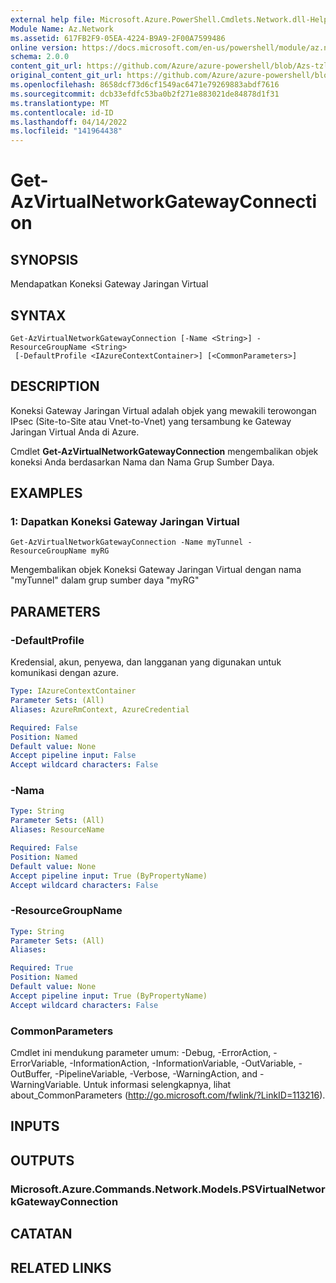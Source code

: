 ```yaml
---
external help file: Microsoft.Azure.PowerShell.Cmdlets.Network.dll-Help.xml
Module Name: Az.Network
ms.assetid: 617FB2F9-05EA-4224-B9A9-2F00A7599486
online version: https://docs.microsoft.com/en-us/powershell/module/az.network/get-azvirtualnetworkgatewayconnection
schema: 2.0.0
content_git_url: https://github.com/Azure/azure-powershell/blob/Azs-tzl/src/Network/Network/help/Get-AzVirtualNetworkGatewayConnection.md
original_content_git_url: https://github.com/Azure/azure-powershell/blob/Azs-tzl/src/Network/Network/help/Get-AzVirtualNetworkGatewayConnection.md
ms.openlocfilehash: 8658dcf73d6cf1549ac6471e79269883abdf7616
ms.sourcegitcommit: dcb33efdfc53ba0b2f271e883021de84878d1f31
ms.translationtype: MT
ms.contentlocale: id-ID
ms.lasthandoff: 04/14/2022
ms.locfileid: "141964438"
---
```

# Get-AzVirtualNetworkGatewayConnection

## SYNOPSIS
Mendapatkan Koneksi Gateway Jaringan Virtual

## SYNTAX

```
Get-AzVirtualNetworkGatewayConnection [-Name <String>] -ResourceGroupName <String>
 [-DefaultProfile <IAzureContextContainer>] [<CommonParameters>]
```

## DESCRIPTION
Koneksi Gateway Jaringan Virtual adalah objek yang mewakili terowongan IPsec (Site-to-Site atau Vnet-to-Vnet) yang tersambung ke Gateway Jaringan Virtual Anda di Azure.

Cmdlet **Get-AzVirtualNetworkGatewayConnection** mengembalikan objek koneksi Anda berdasarkan Nama dan Nama Grup Sumber Daya.

## EXAMPLES

### 1: Dapatkan Koneksi Gateway Jaringan Virtual
```
Get-AzVirtualNetworkGatewayConnection -Name myTunnel -ResourceGroupName myRG
```

Mengembalikan objek Koneksi Gateway Jaringan Virtual dengan nama "myTunnel" dalam grup sumber daya "myRG"

## PARAMETERS

### -DefaultProfile
Kredensial, akun, penyewa, dan langganan yang digunakan untuk komunikasi dengan azure.

```yaml
Type: IAzureContextContainer
Parameter Sets: (All)
Aliases: AzureRmContext, AzureCredential

Required: False
Position: Named
Default value: None
Accept pipeline input: False
Accept wildcard characters: False
```

### -Nama
```yaml
Type: String
Parameter Sets: (All)
Aliases: ResourceName

Required: False
Position: Named
Default value: None
Accept pipeline input: True (ByPropertyName)
Accept wildcard characters: False
```

### -ResourceGroupName
```yaml
Type: String
Parameter Sets: (All)
Aliases: 

Required: True
Position: Named
Default value: None
Accept pipeline input: True (ByPropertyName)
Accept wildcard characters: False
```

### CommonParameters
Cmdlet ini mendukung parameter umum: -Debug, -ErrorAction, -ErrorVariable, -InformationAction, -InformationVariable, -OutVariable, -OutBuffer, -PipelineVariable, -Verbose, -WarningAction, and -WarningVariable. Untuk informasi selengkapnya, lihat about_CommonParameters (http://go.microsoft.com/fwlink/?LinkID=113216).

## INPUTS

## OUTPUTS

### Microsoft.Azure.Commands.Network.Models.PSVirtualNetworkGatewayConnection

## CATATAN

## RELATED LINKS

